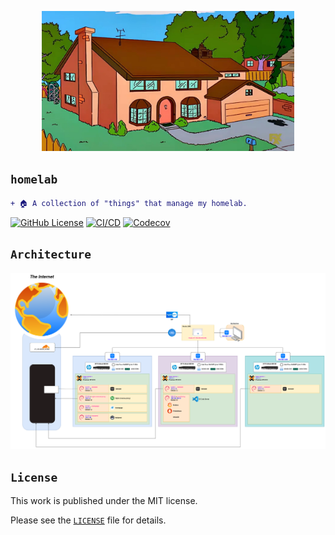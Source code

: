 <!-- markdownlint-disable MD041 MD010 -->
<p align="center">
    <img src="docs/logo.png" style="max-width: 80%; height: auto;">
</p>

## `homelab`

```diff
+ 🏠 A collection of "things" that manage my homelab.
```
<a href="LICENSE" target="_blank"><img src="https://img.shields.io/github/license/jmpa-io/homelab.svg" alt="GitHub License"></a>
[![CI/CD](https://github.com/jmpa-io/homelab/actions/workflows/cicd.yml/badge.svg)](https://github.com/jmpa-io/homelab/actions/workflows/cicd.yml)
[![Codecov](https://codecov.io/github/jmpa-io/homelab/graph/badge.svg)](https://codecov.io/github/jmpa-io/homelab)

## `Architecture`

<p align="centre">
    <img src="docs/architecture.png">
</p>

## `License`

This work is published under the MIT license.

Please see the [`LICENSE`](./LICENSE) file for details.
